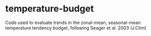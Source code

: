 # temperature-budget

Code used to evaluate trends in the zonal-mean, seasonal-mean temperature tendency budget, following Seager et al. 2003 (J.Clim)
